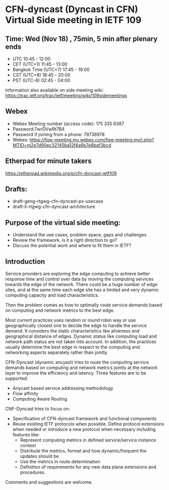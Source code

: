 # CFN-dyncast (Dyncast in CFN) Virtual Side meeting in IETF 109

## Time: Wed (Nov 18) , 75min, 5 min after plenary ends
  - UTC 10:45 - 12:00
  - CET (UTC+1) 11:45 - 13:00
  - Bangkok Time (UTC+7) 17:45 - 19:00
  - CST (UTC+8) 18:45 - 20:00
  - PST (UTC-8) 02:45 - 04:00

Information also available on side meeting wiki: https://trac.ietf.org/trac/ietf/meeting/wiki/109sidemeetings

## Webex
- Webex Meeting number (access code): 175 335 6387 
- Password:7wrDVwRt7B4
- Password if joining from a phone: 79738978
- Webex: https://fipe-meeting.my.webex.com/fipe-meeting.my/j.php?MTID=m2e7d90ec32145ba12f4a6b7e8baf3bcd

## Etherpad for minute takers
https://etherpad.wikimedia.org/p/cfn-dyncast-ietf109

## Drafts:
- draft-geng-rtgwg-cfn-dyncast-ps-usecase
- draft-li-rtgwg-cfn-dyncast-architecture 


## Purpose of the virtual side meeting:
- Understand the use cases, problem space, gaps and challenges
- Review the framework, is it a right direction to go? 
- Discuss the potential work and where to fit them in IETF?

## Introduction
Service providers are exploring the edge computing to achieve better response time and control over data by moving the computing services towards the edge of the network. 
There could be a huge number of edge sites, and at the same time each edge site has a limited and very dynamic computing capacity and load characteristics. 

Then the problem comes as how to optimally route service demands based on computing and network metrics to the best edge. 

Most current practices uses random or round robin way or use geographically closest one to decide the edge to handle the service demand. It considers the static characteristics like aliveness and geographical distance of edges. Dynamic status like computing load and network path status are not taken into account. In addition, the practices usually determine the best edge in respect to the computing and networking aspects separately rather than jointly.  

CFN-Dyncast (dynamic ancyast) tries to route the computing service demands based on computing and network metrics jointly at the network layer to improve the efficiency and latency. Three features are to be supported:
* Anycast based service addressing methodology 
* Flow affinity
* Computing Aware Routing

CNF-Dyncast tries to focus on:
* Specification of CFN-dyncast framework and functional components 
* Reuse existing IETF protocols when possible. Define protocol extensions when needed or introduce a new protocol when necessary including features like:
  - Represent computing metrics in defined service/service instance context 
  - Distribute the metrics, format and how dynamic/frequent the updates should be
  - Use the metrics in route determination
  - Definition of requirements for any new data plane extensions and procedures.

Comments and suggestions are welcome. 



